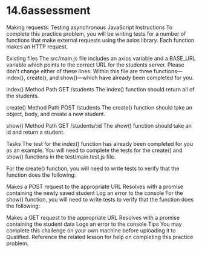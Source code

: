 # 14.6assessment

Making requests: Testing asynchronous JavaScript
Instructions
To complete this practice problem, you will be writing tests for a number of functions that make external requests using the axios library. Each function makes an HTTP request.

Existing files
The src/main.js file includes an axios variable and a BASE_URL variable which points to the correct URL for the students server. Please don't change either of these lines. Within this file are three functions—index(), create(), and show()—which have already been completed for you.

index()
Method	Path
GET	/students
The index() function should return all of the students.

create()
Method	Path
POST	/students
The create() function should take an object, body, and create a new student.

show()
Method	Path
GET	/students/:id
The show() function should take an id and return a student.

Tasks
The test for the index() function has already been completed for you as an example. You will need to complete the tests for the create() and show() functions in the test/main.test.js file.

For the create() function, you will need to write tests to verify that the function does the following:

Makes a POST request to the appropriate URL
Resolves with a promise containing the newly saved student
Log an error to the console
For the show() function, you will need to write tests to verify that the function does the following:

Makes a GET request to the appropriate URL
Resolves with a promise containing the student data
Logs an error to the console
Tips
You may complete this challenge on your own machine before uploading it to Qualified.
Reference the related lesson for help on completing this practice problem.
